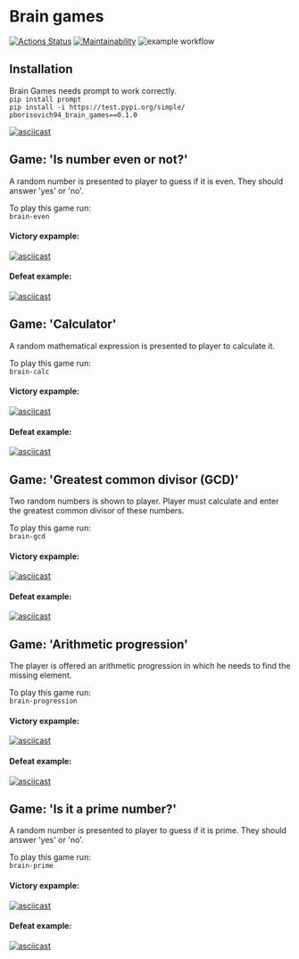 # Brain games
[![Actions Status](https://github.com/pborisovich94/python-project-lvl1/workflows/hexlet-check/badge.svg)](https://github.com/pborisovich94/python-project-lvl1/actions)
[![Maintainability](https://api.codeclimate.com/v1/badges/a99a88d28ad37a79dbf6/maintainability)](https://codeclimate.com/github/pborisovich94/python-project-lvl1/maintainability)
![example workflow](https://github.com/pborisovich94/python-project-lvl1/actions/workflows/pyci.yml/badge.svg)

## Installation

Brain Games needs prompt to work correctly. \
`pip install prompt` \
`pip install -i https://test.pypi.org/simple/ pborisovich94_brain_games==0.1.0`

[![asciicast](https://asciinema.org/a/XOcfTOG2HdSX17A6YfaEVB0IL.svg)](https://asciinema.org/a/XOcfTOG2HdSX17A6YfaEVB0IL)

## Game: 'Is number even or not?'

A random number is presented to player to guess if it is even. They should answer 'yes' or 'no'.

To play this game run: \
`brain-even`

#### Victory expample:

[![asciicast](https://asciinema.org/a/eTJvT3KhpeVZycxeO0KbeSSRX.svg)](https://asciinema.org/a/eTJvT3KhpeVZycxeO0KbeSSRX)

#### Defeat example:

[![asciicast](https://asciinema.org/a/rkN059911p67wKZMq1Zj1aVLz.svg)](https://asciinema.org/a/rkN059911p67wKZMq1Zj1aVLz)

## Game: 'Calculator'

A random mathematical expression is presented to player to calculate it.

To play this game run: \
`brain-calc`

#### Victory expample:

[![asciicast](https://asciinema.org/a/1fmD4g7qUDfsuBdDVkqbXtZfJ.svg)](https://asciinema.org/a/1fmD4g7qUDfsuBdDVkqbXtZfJ)

#### Defeat example:

[![asciicast](https://asciinema.org/a/MCgDfnrlMUmyZ1Dnx1GXIO6fV.svg)](https://asciinema.org/a/MCgDfnrlMUmyZ1Dnx1GXIO6fV)

## Game: 'Greatest common divisor (GCD)'

Two random numbers is shown to player.
Player must calculate and enter the greatest common divisor of these numbers.

To play this game run: \
`brain-gcd`

#### Victory expample:

[![asciicast](https://asciinema.org/a/pisqTK2QhK6F16rNZHnj269qD.svg)](https://asciinema.org/a/pisqTK2QhK6F16rNZHnj269qD)

#### Defeat example:

[![asciicast](https://asciinema.org/a/8sfaNImYzwWdIn7oirTS3jmgi.svg)](https://asciinema.org/a/8sfaNImYzwWdIn7oirTS3jmgi)

## Game: 'Arithmetic progression'

The player is offered an arithmetic progression in which he needs to find the missing element.

To play this game run: \
`brain-progression`

#### Victory expample:

[![asciicast](https://asciinema.org/a/QIGF6IYnn6fvGh8D1NocfDkJl.svg)](https://asciinema.org/a/QIGF6IYnn6fvGh8D1NocfDkJl)

#### Defeat example:

[![asciicast](https://asciinema.org/a/NX3PP0Fy56BluJVFbxIYwGlsf.svg)](https://asciinema.org/a/NX3PP0Fy56BluJVFbxIYwGlsf)

## Game: 'Is it a prime number?'

A random number is presented to player to guess if it is prime. They should answer 'yes' or 'no'.

To play this game run: \
`brain-prime`

#### Victory expample:

[![asciicast](https://asciinema.org/a/wJ5Bf3QdTfxGhbS2fS2JXlN1U.svg)](https://asciinema.org/a/wJ5Bf3QdTfxGhbS2fS2JXlN1U)

#### Defeat example:

[![asciicast](https://asciinema.org/a/vDps2ncjh5HSYrriawWc76Wxd.svg)](https://asciinema.org/a/vDps2ncjh5HSYrriawWc76Wxd)
